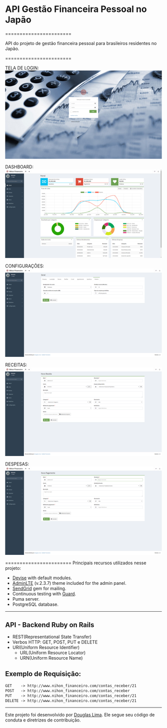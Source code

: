 # API Gestão Financeira Pessoal no Japão
=======================

API do projeto de gestão financeira pessoal para brasileiros residentes no Japão.

=======================

TELA DE LOGIN:
<img src="Login.png">

DASHBOARD:
<img src="Dashboard.png">

CONFIGURAÇÔES:
<img src="Configurações.png">

RECEITAS:
<img src="Receitas.png">

DESPESAS:
<img src="Despesas.png">

=======================
Principais recursos utilizados nesse projeto:

- [Devise](https://github.com/plataformatec/devise) with default modules.
- [AdminLTE](https://almsaeedstudio.com/) (v.2.3.7) theme included for the admin panel.
- [SendGrid](https://github.com/stephenb/sendgrid) gem for mailing.
- Continuous testing with [Guard](https://github.com/guard/guard).
- Puma server.
- PostgreSQL database.

----------------------------
API - Backend Ruby on Rails
-------------

- REST(Representational State Transfer)
- Verbos HTTP: GET, POST, PUT e DELETE
- URI(Uniform Resource Identifier)
	* URL(Uniform Resource Locator)
	* URN(Uniform Resource Name)
	
Exemplo de Requisição:
-------------
	GET    -> http://www.nihon_financeiro.com/contas_receber/21
	POST   -> http://www.nihon_financeiro.com/contas_receber
    PUT    -> http://www.nihon_financeiro.com/contas_receber/21
    DELETE -> http://www.nihon_financeiro.com/contas_receber/21

----------------------------
Este projeto foi desenvolvido por [Douglas Lima](https://github.com/douglasproglima). Ele segue seu código de conduta e diretrizes de contribuição.
